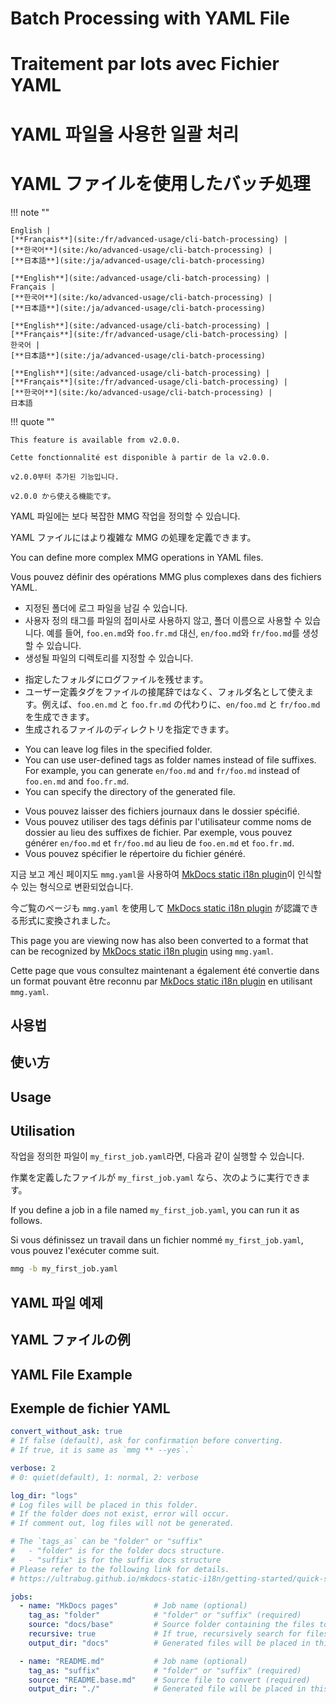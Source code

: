 <!---------------------------->
<!-- multilingual suffix: en, fr, ko, ja -->
<!---------------------------->
<!-- [en] -->
# Batch Processing with YAML File
<!-- [fr] -->
# Traitement par lots avec Fichier YAML
<!-- [ko] -->
# YAML 파일을 사용한 일괄 처리
<!-- [ja] -->
# YAML ファイルを使用したバッチ処理
<!-- [common] -->

!!! note ""

<!-- [en] -->
    English |
    [**Français**](site:/fr/advanced-usage/cli-batch-processing) |
    [**한국어**](site:/ko/advanced-usage/cli-batch-processing) |
    [**日本語**](site:/ja/advanced-usage/cli-batch-processing)
<!-- [fr] -->
    [**English**](site:/advanced-usage/cli-batch-processing) |
    Français |
    [**한국어**](site:/ko/advanced-usage/cli-batch-processing) |
    [**日本語**](site:/ja/advanced-usage/cli-batch-processing)
<!-- [ko] -->
    [**English**](site:/advanced-usage/cli-batch-processing) |
    [**Français**](site:/fr/advanced-usage/cli-batch-processing) |
    한국어 |
    [**日本語**](site:/ja/advanced-usage/cli-batch-processing)
<!-- [ja] -->
    [**English**](site:/advanced-usage/cli-batch-processing) |
    [**Français**](site:/fr/advanced-usage/cli-batch-processing) |
    [**한국어**](site:/ko/advanced-usage/cli-batch-processing) |
    日本語
<!-- [common] -->

!!! quote ""

<!-- [en] -->
    This feature is available from v2.0.0.
<!-- [fr] -->
    Cette fonctionnalité est disponible à partir de la v2.0.0.
<!-- [ko] -->
    v2.0.0부터 추가된 기능입니다.
<!-- [ja] -->
    v2.0.0 から使える機能です。
<!-- [common] -->

<!-- [ko] -->
YAML 파일에는 보다 복잡한 MMG 작업을 정의할 수 있습니다.
<!-- [ja] -->
YAML ファイルにはより複雑な MMG の処理を定義できます。
<!-- [en] -->
You can define more complex MMG operations in YAML files.
<!-- [fr] -->
Vous pouvez définir des opérations MMG plus complexes dans des fichiers YAML.
<!-- [common] -->

<!-- [ko] -->
- 지정된 폴더에 로그 파일을 남길 수 있습니다.
- 사용자 정의 태그를 파일의 접미사로 사용하지 않고, 폴더 이름으로 사용할 수 있습니다. 예를 들어, `foo.en.md`와 `foo.fr.md` 대신, `en/foo.md`와 `fr/foo.md`를 생성할 수 있습니다.
- 생성될 파일의 디렉토리를 지정할 수 있습니다.
<!-- [ja] -->
- 指定したフォルダにログファイルを残せます。
- ユーザー定義タグをファイルの接尾辞ではなく、フォルダ名として使えます。例えば、`foo.en.md` と `foo.fr.md` の代わりに、`en/foo.md` と `fr/foo.md` を生成できます。
- 生成されるファイルのディレクトリを指定できます。
<!-- [en] -->
- You can leave log files in the specified folder.
- You can use user-defined tags as folder names instead of file suffixes. For example, you can generate `en/foo.md` and `fr/foo.md` instead of `foo.en.md` and `foo.fr.md`.
- You can specify the directory of the generated file.
<!-- [fr] -->
- Vous pouvez laisser des fichiers journaux dans le dossier spécifié.
- Vous pouvez utiliser des tags définis par l'utilisateur comme noms de dossier au lieu des suffixes de fichier. Par exemple, vous pouvez générer `en/foo.md` et `fr/foo.md` au lieu de `foo.en.md` et `foo.fr.md`.
- Vous pouvez spécifier le répertoire du fichier généré.
<!-- [common] -->

<!-- [ko] -->
지금 보고 계신 페이지도 `mmg.yaml`을 사용하여 [MkDocs static i18n plugin](https://github.com/ultrabug/mkdocs-static-i18n)이 인식할 수 있는 형식으로 변환되었습니다.
<!-- [ja] -->
今ご覧のページも `mmg.yaml` を使用して [MkDocs static i18n plugin](https://github.com/ultrabug/mkdocs-static-i18n) が認識できる形式に変換されました。
<!-- [en] -->
This page you are viewing now has also been converted to a format that can be recognized by [MkDocs static i18n plugin](https://github.com/ultrabug/mkdocs-static-i18n) using `mmg.yaml`.
<!-- [fr] -->
Cette page que vous consultez maintenant a également été convertie dans un format pouvant être reconnu par [MkDocs static i18n plugin](https://github.com/ultrabug/mkdocs-static-i18n) en utilisant `mmg.yaml`.
<!-- [common] -->

<!-- [ko] -->
## 사용법
<!-- [ja] -->
## 使い方
<!-- [en] -->
## Usage
<!-- [fr] -->
## Utilisation
<!-- [common] -->

<!-- [ko] -->
작업을 정의한 파일이 `my_first_job.yaml`라면, 다음과 같이 실행할 수 있습니다.
<!-- [ja] -->
作業を定義したファイルが `my_first_job.yaml` なら、次のように実行できます。
<!-- [en] -->
If you define a job in a file named `my_first_job.yaml`, you can run it as follows.
<!-- [fr] -->
Si vous définissez un travail dans un fichier nommé `my_first_job.yaml`, vous pouvez l'exécuter comme suit.
<!-- [common] -->

```sh
mmg -b my_first_job.yaml
```

<!-- [ko] -->
## YAML 파일 예제
<!-- [ja] -->
## YAML ファイルの例
<!-- [en] -->
## YAML File Example
<!-- [fr] -->
## Exemple de fichier YAML
<!-- [common] -->

```yaml
convert_without_ask: true
# If false (default), ask for confirmation before converting.
# If true, it is same as `mmg ** --yes`.`

verbose: 2
# 0: quiet(default), 1: normal, 2: verbose

log_dir: "logs"
# Log files will be placed in this folder.
# If the folder does not exist, error will occur.
# If comment out, log files will not be generated.

# The `tags_as` can be "folder" or "suffix"
#   - "folder" is for the folder docs structure.
#   - "suffix" is for the suffix docs structure
# Please refer to the following link for details.
# https://ultrabug.github.io/mkdocs-static-i18n/getting-started/quick-start/

jobs:
  - name: "MkDocs pages"        # Job name (optional)
    tag_as: "folder"            # "folder" or "suffix" (required)
    source: "docs/base"         # Source folder containing the files to convert (required)
    recursive: true             # If true, recursively search for files in subfolders (default: true)
    output_dir: "docs"          # Generated files will be placed in this folder (required)

  - name: "README.md"           # Job name (optional)
    tag_as: "suffix"            # "folder" or "suffix" (required)
    source: "README.base.md"    # Source file to convert (required)
    output_dir: "./"            # Generated file will be placed in this folder (required)
```
